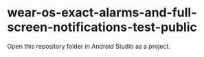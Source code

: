 # wear-os-exact-alarms-and-full-screen-notifications-test-public

Open this repository folder in Android Studio as a project.
